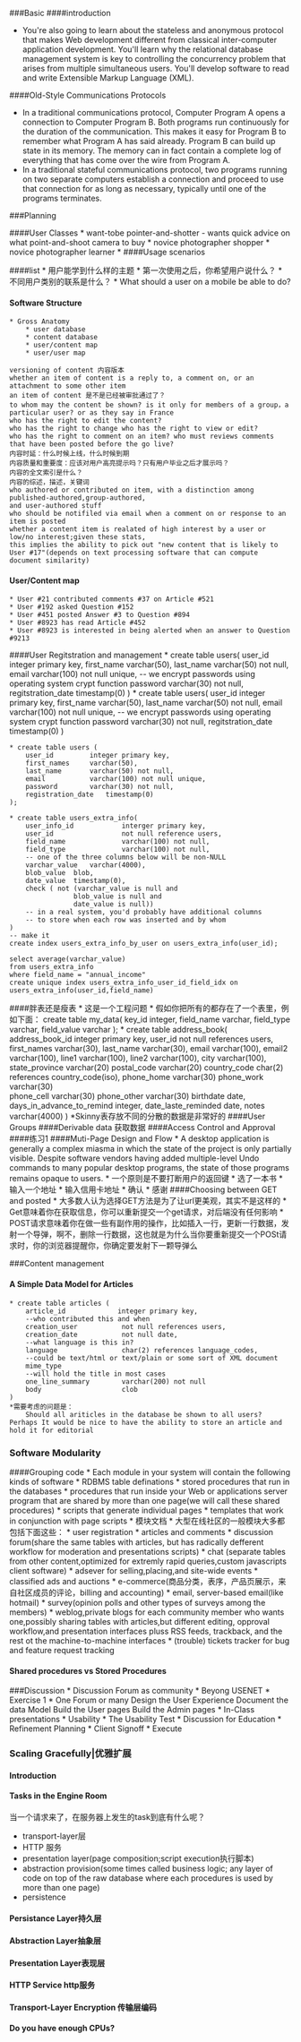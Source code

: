 ###Basic
####introduction
* You're also going to learn about the stateless and anonymous protocol that makes Web development different from classical inter-computer application development. You'll learn why the relational database management system is key to controlling the concurrency problem that arises from multiple simultaneous users. You'll develop software to read and write Extensible Markup Language (XML).

####Old-Style Communications Protocols
* In a traditional communications protocol, Computer Program A opens a connection to Computer Program B. Both programs run continuously for the duration of the communication. This makes it easy for Program B to remember what Program A has said already. Program B can build up state in its memory. The memory can in fact contain a complete log of everything that has come over the wire from Program A.
* In a traditional stateful communications protocol, two programs running on two separate computers establish a connection and proceed to use that connection for as long as necessary, typically until one of the programs terminates.

###Planning

####User Classes
    * want-tobe pointer-and-shotter - wants quick advice on what point-and-shoot camera to buy
    * novice photographer shopper
    * novice photographer learner
    * 
####Usage scenarios

####list
    * 用户能学到什么样的主题
    * 第一次使用之后，你希望用户说什么？
    * 不同用户类别的联系是什么？
    * What should a user on a mobile be able to do?

#### Software Structure
    * Gross Anatomy
        * user database
        * content database
        * user/content map
        * user/user map
    
    versioning of content 内容版本
    whether an item of content is a reply to, a comment on, or an attachment to some other item
    an item of content 是不是已经被审批通过了？
    to whom may the content be shown? is it only for members of a group，a particular user? or as they say in France
    who has the right to edit the content?
    who has the right to change who has the right to view or edit?
    who has the right to comment on an item? who must reviews comments that have been posted before the go live?
    内容时延：什么时候上线，什么时候到期
    内容质量和重要度：应该对用户高亮提示吗？只有用户毕业之后才展示吗？
    内容的全文索引是什么？
    内容的综述，描述，关键词
    who authored or contributed on item, with a distinction among published-authored,group-authored,
    and user-authored stuff
    who should be notifiled via email when a comment on or response to an item is posted
    whether a content item is realated of high interest by a user or low/no interest;given these stats,
    this implies the ability to pick out "new content that is likely to User #17"(depends on text processing software that can compute document similarity)

#### User/Content map
    * User #21 contributed comments #37 on Article #521
    * User #192 asked Question #152
    * User #451 posted Answer #3 to Question #894
    * User #8923 has read Article #452
    * User #8923 is interested in being alerted when an answer to Question #9213

####User Regitstration and management
    * create table users(
        user_id                 integer primary key,
        first_name              varchar(50),
        last_name               varchar(50) not null,
        email                   varchar(100) not null unique,
        -- we encrypt passwords using operating system crypt function
        password                varchar(30) not null,
        regitstration_date      timestamp(0)
    )
    * create table users(
        user_id                 integer primary key,
        first_name              varchar(50),
        last_name               varchar(50) not null,
        email                   varchar(100) not null unique,
        -- we encrypt passwords using operating system crypt function
        password                varchar(30) not null,
        regitstration_date      timestamp(0)
    )

    * create table users (
	    user_id			integer primary key,
	    first_names		varchar(50),
	    last_name		varchar(50) not null,
	    email			varchar(100) not null unique,
	    password		varchar(30) not null,
	    registration_date	timestamp(0)
    );

    * create table users_extra_info(
        user_info_id            interger primary key,
        user_id                 not null reference users,
        field_name              varchar(100) not null,
        field_type              varchar(100) not null,
        -- one of the three columns below will be non-NULL
	    varchar_value	varchar(4000),
	    blob_value	blob,
	    date_value	timestamp(0),
	    check ( not (varchar_value is null and 
                    blob_value is null and
		            date_value is null))
	    -- in a real system, you'd probably have additional columns
	    -- to store when each row was inserted and by whom
    )
    -- make it
    create index users_extra_info_by_user on users_extra_info(user_id);

    select average(varchar_value)
    from users_extra_info
    where field_name = "annual_income"
    create unique index users_extra_info_user_id_field_idx on users_extra_info(user_id,field_name)

####胖表还是瘦表
    * 这是一个工程问题
    * 假如你把所有的都存在了一个表里，例如下面：
        create table my_data(
            key_id          integer,
            field_name      varchar,
            field_type      varchar,
            field_value     varchar
        );
    *   create table address_book(
            address_book_id integer primary key,
            user_id         not null references users,
            first_names	    varchar(30),
            last_name	    varchar(30),
            email		    varchar(100),
            email2		    varchar(100),
            line1		    varchar(100),
            line2		    varchar(100),
            city		    varchar(100),
            state_province  varchar(20)
            postal_code     varchar(20)
            country_code    char(2) references country_code(iso),
            phone_home      varchar(30)
            phone_work      varchar(30)            
            phone_cell      varchar(30)
            phone_other     varchar(30)
            birthdate       date,
            days_in_advance_to_remind   integer,
            date_laste_reminded         date,
            notes            varchar(4000)
        )
    *Skinny表存放不同的分散的数据是非常好的
####User Groups
####Derivable data 获取数据
####Access Control and Approval
####练习1
####Muti-Page Design and Flow
    * A desktop application is generally a complex miasma in which the state of the project is only partially visible. Despite software vendors having added multiple-level Undo commands to many popular desktop programs, the state of those programs remains opaque to users.
    * 一个原则是不要打断用户的返回键
        * 选了一本书
        * 输入一个地址
        * 输入信用卡地址
        * 确认
        * 感谢
####Choosing between GET and posted
    * 大多数人认为选择GET方法是为了让url更美观，其实不是这样的
    * Get意味着你在获取信息，你可以重新提交一个get请求，对后端没有任何影响
    * POST请求意味着你在做一些有副作用的操作，比如插入一行，更新一行数据，发射一个导弹，啊不，删除一行数据，这也就是为什么当你要重新提交一个POSt请求时，你的浏览器提醒你，你确定要发射下一颗导弹么

###Content management
#### A Simple Data Model for Articles
    * create table articles (
        article_id             integer primary key,
        --who contributed this and when
        creation_user           not null references users,
        creation_date           not null date,
        --what language is this in?
        language                char(2) references language_codes,
        --could be text/html or text/plain or some sort of XML document
        mime_type             
        --will hold the title in most cases
        one_line_summary        varchar(200) not null
        body                    clob
    )
    *需要考虑的问题是：
        Should all ariticles in the database be shown to all users? Perhaps It would be nice to have the ability to store an article and hold it for editorial

### Software Modularity
####Grouping code
    * Each module in your system will contain the following kinds of software
        * RDBMS table definations
        * stored procedures that run in the databases
        * procedures that run inside your Web or applications server program that are shared by more than one page(we will call these shared procedures)
        * scripts that generate individual pages
        * templates that work in conjunction with page scripts
        * 模块文档
    * 大型在线社区的一般模块大多都包括下面这些：
        * user registration 
        * articles and comments
        * discussion forum(share the same tables with articles, but has radically defferent workflow for moderation and presentations scripts)
        * chat (separate tables from other content,optimized for extremly rapid queries,custom javascripts client software)
        * adsever for selling,placing,and site-wide events
        * classified ads and auctions
        * e-commerce(商品分类，表序，产品页展示，来自社区成员的评论，billing and accounting)
        * email, server-based email(like hotmail)
        * survey(opinion polls and other types of surveys among the members)
        * weblog,private blogs for each community member who wants one,possibly sharing tables with articles,but different editing, opproval workflow,and presentation interfaces pluss RSS feeds, trackback, and the rest ot the machine-to-machine interfaces
        * (trouble) tickets tracker for bug and feature request tracking
#### Shared procedures vs Stored Procedures

###Discussion
    * Discussion Forum as community
    * Beyong USENET
    * Exercise 1
    * One Forum or many
        Design the User Experience
        Document the data Model
        Build the User pages
        Build the Admin pages
    * In-Class presentations
    * Usability
    * The Usability Test
    * Discussion for Education
    * Refinement Planning
    * Client Signoff
    * Execute


### Scaling Gracefully|优雅扩展
#### Introduction
#### Tasks in the Engine Room
当一个请求来了，在服务器上发生的task到底有什么呢？
* transport-layer层
* HTTP 服务
* presentation layer(page composition;script execution执行脚本)  
* abstraction provision(some times called business logic; any layer of code on top of the raw database where each procedures is used by more than one page)
* persistence
#### Persistance Layer持久层
#### Abstraction Layer抽象层
#### Presentation Layer表现层
#### HTTP Service http服务
#### Transport-Layer Encryption 传输层编码
#### Do you have enough CPUs?    
